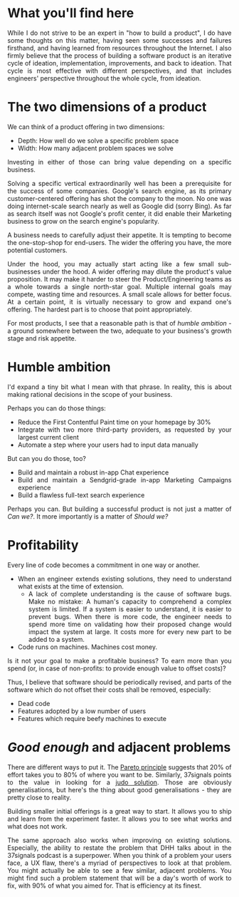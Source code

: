<div style="text-align: justify">

# What you'll find here

While I do not strive to be an expert in "how to build a product", I do have some thoughts on this matter, having seen some successes and failures firsthand, and having learned from resources throughout the Internet. I also firmly believe that the process of building a software product is an iterative cycle of ideation, implementation, improvements, and back to ideation. That cycle is most effective with different perspectives, and that includes engineers' perspective throughout the whole cycle, from ideation.

# The two dimensions of a product

We can think of a product offering in two dimensions:

- Depth: How well do we solve a specific problem space
- Width: How many adjacent problem spaces we solve

Investing in either of those can bring value depending on a specific business.

Solving a specific vertical extraordinarily well has been a prerequisite for the success of some companies. Google's search engine, as its primary customer-centered offering has shot the company to the moon. No one was doing internet-scale search nearly as well as Google did (sorry Bing). As far as search itself was not Google's profit center, it did enable their Marketing business to grow on the search engine's popularity.

A business needs to carefully adjust their appetite. It is tempting to become the one-stop-shop for end-users. The wider the offering you have, the more potential customers.

Under the hood, you may actually start acting like a few small sub-businesses under the hood. A wider offering may dilute the product's value proposition. It may make it harder to steer the Product/Engineering teams as a whole towards a single north-star goal. Multiple internal goals may compete, wasting time and resources. A small scale allows for better focus. At a certain point, it is virtually necessary to grow and expand one's offering. The hardest part is to choose that point appropriately.

For most products, I see that a reasonable path is that of _humble ambition_ - a ground somewhere between the two, adequate to your business's growth stage and risk appetite.

# Humble ambition

I'd expand a tiny bit what I mean with that phrase. In reality, this is about making rational decisions in the scope of your business.

Perhaps you can do those things:

- Reduce the First Contentful Paint time on your homepage by 30%
- Integrate with two more third-party providers, as requested by your largest current client
- Automate a step where your users had to input data manually

But can you do those, too?

- Build and maintain a robust in-app Chat experience
- Build and maintain a Sendgrid-grade in-app Marketing Campaigns experience
- Build a flawless full-text search experience

Perhaps you can. But building a successful product is not just a matter of _Can we?_. It more importantly is a matter of _Should we?_

# Profitability

Every line of code becomes a commitment in one way or another.

- When an engineer extends existing solutions, they need to understand what exists at the time of extension.
  - A lack of complete understanding is the cause of software bugs. Make no mistake: A human's capacity to comprehend a complex system is limited. If a system is easier to understand, it is easier to prevent bugs. When there is more code, the engineer needs to spend more time on validating how their proposed change would impact the system at large. It costs more for every new part to be added to a system.
- Code runs on machines. Machines cost money.

Is it not your goal to make a profitable business? To earn more than you spend (or, in case of non-profits: to provide enough value to offset costs)?

Thus, I believe that software should be periodically revised, and parts of the software which do not offset their costs shall be removed, especially:
- Dead code
- Features adopted by a low number of users
- Features which require beefy machines to execute

# _Good enough_ and adjacent problems

There are different ways to put it. The [Pareto principle](https://en.wikipedia.org/wiki/Pareto_principle) suggests that 20% of effort takes you to 80% of where you want to be. Similarly, 37signals points to the value in looking for a [judo solution](https://37signals.com/podcast/good-enough-is-fine/). Those are obviously generalisations, but here's the thing about good generalisations - they are pretty close to reality.

Building smaller initial offerings is a great way to start. It allows you to ship and learn from the experiment faster. It allows you to see what works and what does not work.

The same approach also works when improving on existing solutions. Especially, the ability to restate the problem that DHH talks about in the 37signals podcast is a superpower. When you think of a problem your users face, a UX flaw, there's a myriad of perspectives to look at that problem. You might actually be able to see a few similar, adjacent problems. You might find such a problem statement that will be a day's worth of work to fix, with 90% of what you aimed for. That is efficiency at its finest.
</div>
